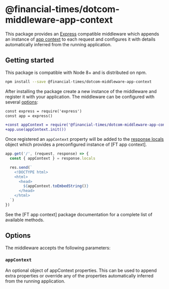 # @financial-times/dotcom-middleware-app-context

This package provides an [Express] compatible middleware which appends an instance of [app context] to each request and configures it with details automatically inferred from the running application.

[Express]: https://expressjs.com/
[app context]: ../dotcom-server-app-context/readme.md


## Getting started

This package is compatible with Node 8+ and is distributed on npm.

```sh
npm install --save @financial-times/dotcom-middleware-app-context
```

After installing the package create a new instance of the middleware and register it with your application. The middleware can be configured with several [options](#options):

```diff
const express = require('express')
const app = express()

+const appContext = require('@financial-times/dotcom-middleware-app-context')
+app.use(appContext.init())
```

Once registered an `appContext` property will be added to the [response locals] object which provides a preconfigured instance of [FT app context].

```js
app.get('/', (request, response) => {
  const { appContext } = response.locals

  res.send(`
    <!DOCTYPE html>
    <html>
      <head>
        ${appContext.toEmbedString()}
      </head>
    </html>
  `)
})
```

See the [FT app context] package documentation for a complete list of available methods.

[response locals]: https://expressjs.com/en/api.html#res.locals

## Options

The middleware accepts the following parameters:

### `appContext`

An optional object of appContext properties. This can be used to append extra properties or override any of the properties automatically inferred from the running application.

[`TAppContext`]: ../dotcom-server-app-context/schema.md
